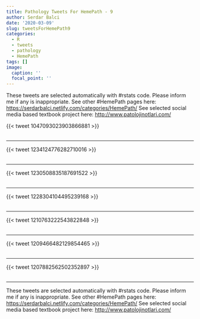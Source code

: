 ```yaml
---
title: Pathology Tweets For HemePath - 9
author: Serdar Balci
date: '2020-03-09'
slug: tweetsForHemePath9
categories:
  - R
  - tweets
  - pathology
  - HemePath
tags: []
image:
  caption: ''
  focal_point: ''
---
```



These tweets are selected automatically with #rstats code. Please inform me if any is inappropriate.
See other #HemePath pages here: https://serdarbalci.netlify.com/categories/HemePath/ 
See selected social media based textbook project here: http://www.patolojinotlari.com/

{{< tweet 1047093023903866881 >}}
<br>
<br>
<hr>
{{< tweet 1234124776282710016 >}}
<br>
<br>
<hr>
{{< tweet 1230508835187691522 >}}
<br>
<br>
<hr>
{{< tweet 1228304104495239168 >}}
<br>
<br>
<hr>
{{< tweet 1210763222543822848 >}}
<br>
<br>
<hr>
{{< tweet 1209466482129854465 >}}
<br>
<br>
<hr>
{{< tweet 1207882562502352897 >}}
<br>
<br>
<hr>


These tweets are selected automatically with #rstats code. Please inform me if any is inappropriate.
See other #HemePath pages here: https://serdarbalci.netlify.com/categories/HemePath/ 
See selected social media based textbook project here: http://www.patolojinotlari.com/

